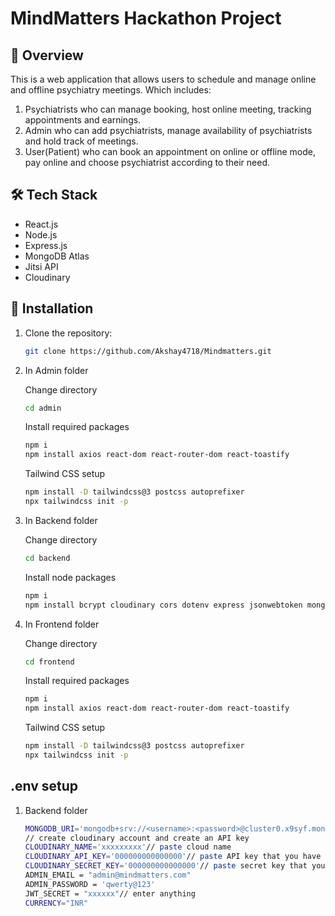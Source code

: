 # MindMatters Hackathon Project

## 🚀 Overview
This is a web application that allows users to schedule and manage online and offline psychiatry meetings. 
Which includes:
1) Psychiatrists who can manage booking, host online meeting, tracking appointments and earnings.
2) Admin who can add psychiatrists, manage availability of psychiatrists and hold track of meetings.
3) User(Patient) who can book an appointment on online or offline mode, pay online and choose psychiatrist according to their need.

## 🛠 Tech Stack
- React.js
- Node.js
- Express.js
- MongoDB Atlas
- Jitsi API
- Cloudinary

## 🔧 Installation
1. Clone the repository:
   ```sh
   git clone https://github.com/Akshay4718/Mindmatters.git

2. In Admin folder
   
   Change directory
   ```sh
   cd admin
   ```

   Install required packages
   ```sh
   npm i
   npm install axios react-dom react-router-dom react-toastify
   ```

   Tailwind CSS setup
   ```sh
   npm install -D tailwindcss@3 postcss autoprefixer
   npx tailwindcss init -p
   ```

3. In Backend folder

   Change directory
   ```sh
   cd backend
   ```

   Install node packages
   ```sh
   npm i
   npm install bcrypt cloudinary cors dotenv express jsonwebtoken mongoose multer nodemon validator
   ```

4. In Frontend folder

   Change directory
   ```sh
   cd frontend
   ```

   Install required packages
   ```sh
   npm i
   npm install axios react-dom react-router-dom react-toastify
   ```

   Tailwind CSS setup
   ```sh
   npm install -D tailwindcss@3 postcss autoprefixer
   npx tailwindcss init -p
   ```

## .env setup

1. Backend folder
   ```sh
   MONGODB_URI='mongodb+srv://<username>:<password>@cluster0.x9syf.mongodb.net/mindmatters?retryWrites=true&w=majority&appName=Cluster0' //login to mongodb atlas -> create free deployment -> view collection -> copy and paste connection string
   // create cloudinary account and create an API key
   CLOUDINARY_NAME='xxxxxxxxx'// paste cloud name
   CLOUDINARY_API_KEY='000000000000000'// paste API key that you have generated
   CLOUDINARY_SECRET_KEY='000000000000000'// paste secret key that you have generated
   ADMIN_EMAIL = "admin@mindmatters.com"
   ADMIN_PASSWORD = 'qwerty@123'
   JWT_SECRET = "xxxxxx"// enter anything
   CURRENCY="INR"
   ```
   

